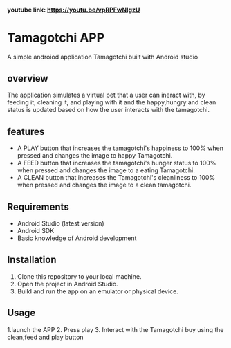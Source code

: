#### youtube link: https://youtu.be/vpRPFwNlgzU

 # Tamagotchi APP 
A simple androiod application Tamagotchi built with Android studio

## overview
The application simulates a virtual pet that a user can ineract with, by feeding it, cleaning it, and playing with it and the happy,hungry and clean status is updated based on how the user interacts with the tamagotchi.

## features 
- A PLAY button that increases the tamagotchi's happiness to 100% when pressed and changes the image to happy Tamagotchi.
- A FEED button that increases the tamagotchi's hunger status to 100% when pressed and changes the image to a eating Tamagotchi.
- A CLEAN button that increases the Tamagotchi's cleanliness to 100% when pressed and changes the image to a clean tamagotchi.

## Requirements
- Android Studio (latest version)
- Android SDK
- Basic knowledge of Android development

## Installation

1. Clone this repository to your local machine.
2. Open the project in Android Studio.
3. Build and run the app on an emulator or physical device.

## Usage

1.launch the APP
2. Press play 
3. Interact with the Tamagotchi buy using the clean,feed and play button

